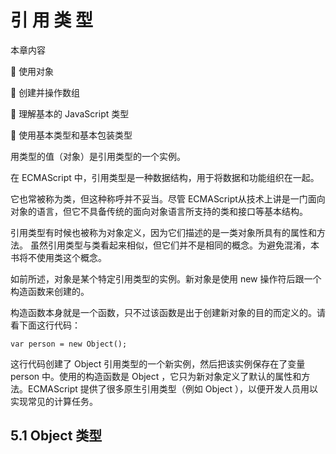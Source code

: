 # 引 用 类 型
本章内容

  使用对象

  创建并操作数组

  理解基本的 JavaScript 类型

  使用基本类型和基本包装类型

用类型的值（对象）是引用类型的一个实例。

在 ECMAScript 中，引用类型是一种数据结构，用于将数据和功能组织在一起。

它也常被称为类，但这种称呼并不妥当。尽管 ECMAScript从技术上讲是一门面向对象的语言，但它不具备传统的面向对象语言所支持的类和接口等基本结构。

引用类型有时候也被称为对象定义，因为它们描述的是一类对象所具有的属性和方法。
虽然引用类型与类看起来相似，但它们并不是相同的概念。为避免混淆，本书将不使用类这个概念。

如前所述，对象是某个特定引用类型的实例。新对象是使用 new 操作符后跟一个构造函数来创建的。

构造函数本身就是一个函数，只不过该函数是出于创建新对象的目的而定义的。请看下面这行代码：
```
var person = new Object();
```
这行代码创建了 Object 引用类型的一个新实例，然后把该实例保存在了变量 person 中。使用的构造函数是 Object ，它只为新对象定义了默认的属性和方法。ECMAScript 提供了很多原生引用类型（例如 Object ），以便开发人员用以实现常见的计算任务。

## 5.1  Object 类型
